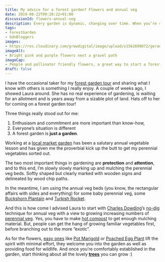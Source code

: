 ```yaml
---
title: My advice for a forest garden? Flowers and annual veg
date: 2019-08-22T09:20:22+01:00
discussionId: flowers-annual-veg
description: Every garden is dynamic, changing over time. When you’re starting out with a forest garden, pollinator friendly flowers and annual veg can be a good place to start.
tags: 
- ForestGarden
- GdnBloggers
images: 
- https://res.cloudinary.com/growdigital/image/upload/v1562699072/geranium-dianthus-B50F2E10.jpg
imageAlt: 
- Bright pink and purple flowers next a gravel path
imageCap:
- People and pollinator friendly flowers, a great way to start a forest garden
draft: false
---
```


I have the occasional taker for my [forest garden tour](https://www.forestgarden.wales/tour/) and sharing what I know with others is something I really enjoy. A couple of weeks ago, I showed Laura around. She has no real experience of gardening, is waiting for an allotment and is years away from a sizable plot of land. Hats off to her for coming on a forest garden tour! 

Three things really stood out for me: 

1. Enthusiasm and commitment are more important than know-how,
2. Everyone’s situation is different 
3. A forest garden is **just a garden**.

Working at a [local market garden](http://www.glebelandsmarketgarden.co.uk) has been a salutary annual vegetable lesson and has given me the proverbial kick up the butt to get my perennial vegetables sorted out. 

The two most important things in gardening are **protection** and **attention**, and to this end, I’m slowly slowly marking up and mulching the perennial veg beds. Softly shaped but clearly marked with wooden signs and delineated by wood chip paths.

In the meantime, I am using the annual veg beds (you know, the rectangular affairs with sides and everything) for some baby perennial veg, some [Buckshorn Plantain](http://www.realseeds.co.uk/salads.html) and [Turkish Rocket](https://pfaf.org/user/plant.aspx?latinname=Bunias+orientalis). 

And this is how come I advised Laura to start with [Charles Dowding](https://www.charlesdowding.co.uk)’s [no-dig](https://www.amazon.com/No-Dig-Organic-Home-Garden/dp/1856233014) technique for annual veg with a view to growing increasing numbers of [perennial veg](https://www.forestgarden.wales/blog/perennial-vegetable-alternatives/). Yes, you have to make [hot compost](https://www.permaculture.co.uk/readers-solutions/how-make-hot-compost) to get enough mulching material. But, people can get the hang of growing familiar vegetables first, before branching out to the more “exotic”. 

As for the flowers, [easy ones](https://www.forestgarden.wales/blog/splashes-colour-sea-shimmering-green/) like [Pot Marigold](https://pfaf.org/user/Plant.aspx?LatinName=Calendula+officinalis) or [Poached Egg Plant](https://pfaf.org/user/Plant.aspx?LatinName=Limnanthes+douglasii) lift the spirit with minimal effort, they welcome you into the garden as well as providing food for wildlife. And once you’re comfortably established in the garden, start thinking about all the lovely **[trees](https://www.agroforestry.co.uk/product/tree-for-gardens-orchards-and-permaculture/)** you can grow :)
